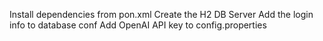 Install dependencies from pon.xml
Create the H2 DB Server
Add the login info to database conf
Add OpenAI API key to config.properties
